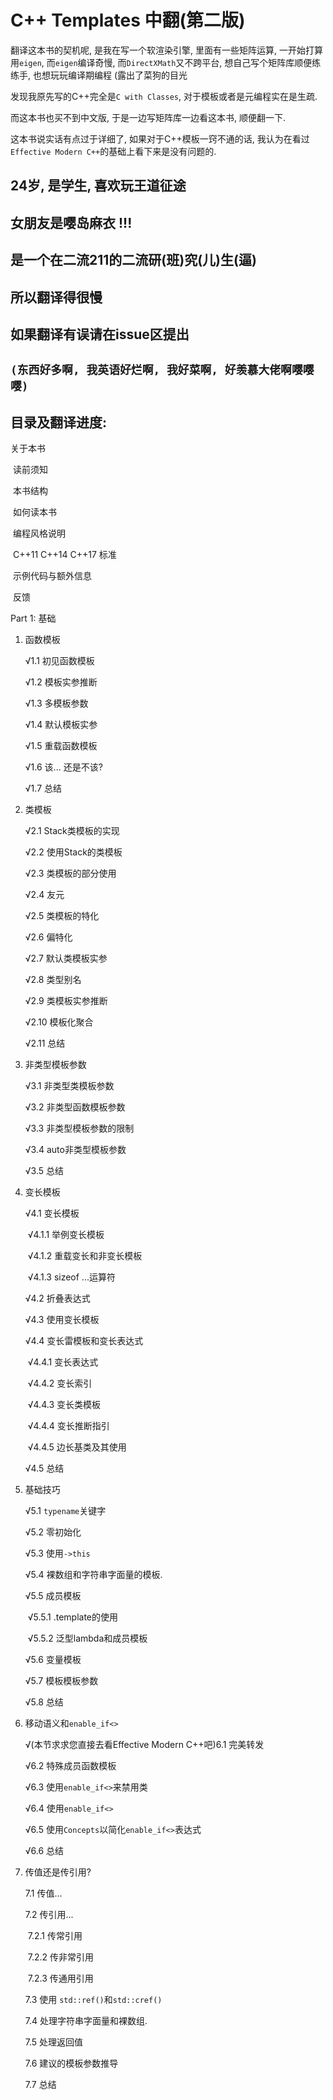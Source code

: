 # C++ Templates 中翻(第二版)



翻译这本书的契机呢, 是我在写一个软渲染引擎, 里面有一些矩阵运算, 一开始打算用`eigen`, 而`eigen`编译奇慢, 而`DirectXMath`又不跨平台, 想自己写个矩阵库顺便练练手, 也想玩玩编译期编程 (露出了菜狗的目光

发现我原先写的C++完全是`C with Classes`, 对于模板或者是元编程实在是生疏.

而这本书也买不到中文版, 于是一边写矩阵库一边看这本书, 顺便翻一下.

这本书说实话有点过于详细了, 如果对于C++模板一窍不通的话, 我认为在看过`Effective Modern C++`的基础上看下来是没有问题的.





## 24岁, 是学生, 喜欢玩王道征途

## 女朋友是嘤岛麻衣 !!!

## 是一个在二流211的二流研(班)究(儿)生(逼)

## 所以翻译得很慢

## 如果翻译有误请在issue区提出



## `(东西好多啊, 我英语好烂啊, 我好菜啊, 好羡慕大佬啊嘤嘤嘤)`







## 目录及翻译进度:



关于本书

​	读前须知

​	本书结构

​	如何读本书

​	编程风格说明

​	C++11 C++14 C++17 标准

​	示例代码与额外信息

​	反馈

Part 1: 基础

1. 函数模板

   √1.1 初见函数模板	

   √1.2 模板实参推断

   √1.3 多模板参数

   √1.4 默认模板实参

   √1.5 重载函数模板

   √1.6 该... 还是不该?

   √1.7 总结

2. 类模板

   √2.1 Stack类模板的实现

   √2.2 使用Stack的类模板

   √2.3 类模板的部分使用

   √2.4 友元

   √2.5 类模板的特化

   √2.6 偏特化

   √2.7 默认类模板实参

   √2.8 类型别名

   √2.9 类模板实参推断

   √2.10 模板化聚合

   √2.11 总结

3. 非类型模板参数

   √3.1 非类型类模板参数

   √3.2 非类型函数模板参数

   √3.3 非类型模板参数的限制

   √3.4 auto非类型模板参数

   √3.5 总结

4. 变长模板

   √4.1 变长模板

   ​	√4.1.1 举例变长模板

   ​	√4.1.2 重载变长和非变长模板

   ​	√4.1.3 sizeof ...运算符

   √4.2 折叠表达式

   √4.3 使用变长模板

   √4.4 变长雷模板和变长表达式

   ​	√4.4.1 变长表达式

   ​	√4.4.2 变长索引

   ​	√4.4.3 变长类模板

   ​	√4.4.4 变长推断指引

   ​	√4.4.5 边长基类及其使用

   √4.5 总结

5. 基础技巧

   √5.1 `typename`关键字

   √5.2 零初始化

   √5.3 使用`->this`

   √5.4 裸数组和字符串字面量的模板.

   √5.5 成员模板
   
   ​	√5.5.1 .template的使用
   
   ​	√5.5.2 泛型lambda和成员模板
   
   √5.6 变量模板
   
   √5.7 模板模板参数
   
   √5.8 总结

 6. 移动语义和`enable_if<>`

    √(本节求求您直接去看Effective Modern C++吧)6.1 完美转发

    √6.2 特殊成员函数模板

    √6.3 使用`enable_if<>`来禁用类

    √6.4 使用`enable_if<>`

    √6.5 使用`Concepts`以简化`enable_if<>`表达式

    √6.6 总结

7. 传值还是传引用?

    7.1 传值...

    7.2 传引用...

   ​	7.2.1 传常引用

   ​    7.2.2 传非常引用

   ​	7.2.3 传通用引用

   7.3 使用 `std::ref()`和`std::cref()`

   7.4 处理字符串字面量和裸数组.

   7.5 处理返回值

   7.6 建议的模板参数推导

   7.7 总结